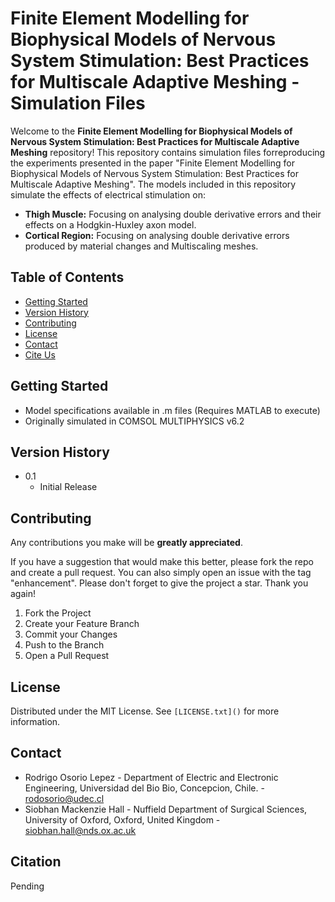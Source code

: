 # Finite Element Modelling for Biophysical Models of Nervous System Stimulation: Best Practices for Multiscale Adaptive Meshing - Simulation Files

Welcome to the **Finite Element Modelling for Biophysical Models of Nervous System Stimulation: Best Practices for Multiscale Adaptive Meshing** repository! This repository contains simulation files forreproducing the experiments presented in the paper "Finite Element Modelling for Biophysical Models of Nervous System Stimulation: Best Practices for Multiscale Adaptive Meshing".
The models included in this repository simulate the effects of electrical stimulation on:
- **Thigh Muscle:** Focusing on analysing double derivative errors and their effects on a Hodgkin-Huxley axon model.
- **Cortical Region:** Focusing on analysing double derivative errors produced by material changes and Multiscaling meshes.

## Table of Contents

- [Getting Started](#getting-started)
- [Version History](#version-history)
- [Contributing](#contributing)
- [License](#license)
- [Contact](#contact)
- [Cite Us](#cite-us)

## Getting Started

* Model specifications available in .m files (Requires MATLAB to execute)
* Originally simulated in COMSOL MULTIPHYSICS v6.2

## Version History

* 0.1
    * Initial Release

## Contributing

Any contributions you make will be **greatly appreciated**.

If you have a suggestion that would make this better, please fork the repo and create a pull request. You can also simply open an issue with the tag "enhancement".
Please don't forget to give the project a star. Thank you again!

1. Fork the Project
2. Create your Feature Branch 
3. Commit your Changes 
4. Push to the Branch
5. Open a Pull Request

## License

Distributed under the MIT License. See `[LICENSE.txt]()` for more information.

## Contact

* Rodrigo Osorio Lepez - Department of Electric and Electronic Engineering, Universidad del Bio Bio, Concepcion, Chile. - rodosorio@udec.cl
* Siobhan Mackenzie Hall - Nuffield Department of Surgical Sciences, University of Oxford, Oxford, United Kingdom -  siobhan.hall@nds.ox.ac.uk 

## Citation

Pending

